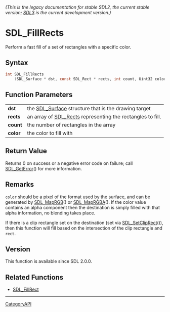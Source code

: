 ###### (This is the legacy documentation for stable SDL2, the current stable version; [SDL3](https://wiki.libsdl.org/SDL3/) is the current development version.)
# SDL_FillRects

Perform a fast fill of a set of rectangles with a specific color.

## Syntax

```c
int SDL_FillRects
    (SDL_Surface * dst, const SDL_Rect * rects, int count, Uint32 color);

```

## Function Parameters

|               |                                                                         |
| ------------- | ----------------------------------------------------------------------- |
| **dst**       | the [SDL_Surface](SDL_Surface.md) structure that is the drawing target     |
| **rects**     | an array of [SDL_Rects](SDL_Rects.md) representing the rectangles to fill. |
| **count**     | the number of rectangles in the array                                   |
| **color**     | the color to fill with                                                  |

## Return Value

Returns 0 on success or a negative error code on failure; call
[SDL_GetError](SDL_GetError.md)() for more information.

## Remarks

`color` should be a pixel of the format used by the surface, and can be
generated by [SDL_MapRGB](SDL_MapRGB.md)() or [SDL_MapRGBA](SDL_MapRGBA.md)(). If
the color value contains an alpha component then the destination is simply
filled with that alpha information, no blending takes place.

If there is a clip rectangle set on the destination (set via
[SDL_SetClipRect](SDL_SetClipRect.md)()), then this function will fill based
on the intersection of the clip rectangle and `rect`.

## Version

This function is available since SDL 2.0.0.

## Related Functions

* [SDL_FillRect](SDL_FillRect.md)

----
[CategoryAPI](CategoryAPI.md)
